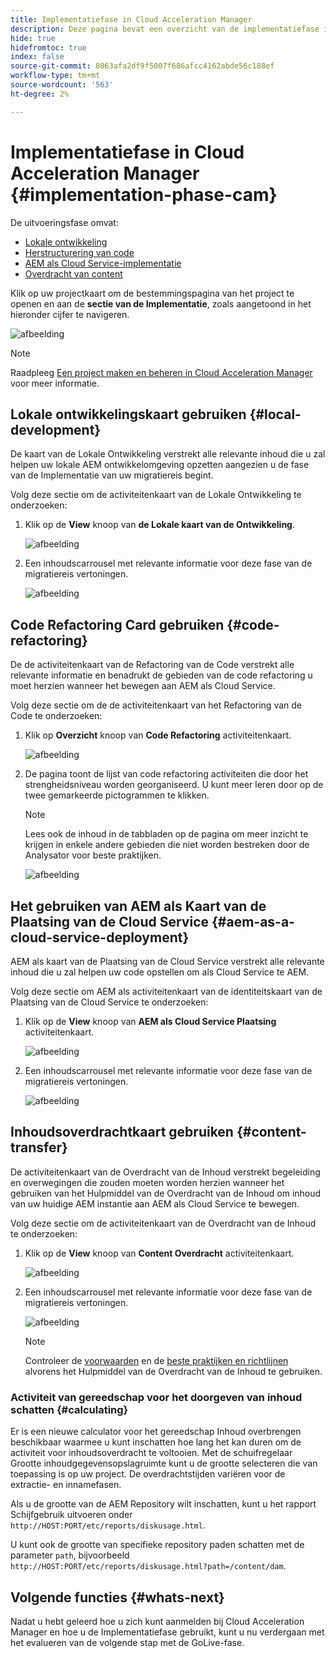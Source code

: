 ```yaml
---
title: Implementatiefase in Cloud Acceleration Manager
description: Deze pagina bevat een overzicht van de implementatiefase in Cloud Acceleration Manager.
hide: true
hidefromtoc: true
index: false
source-git-commit: 8063afa2df9f5007f686afcc4162abde56c188ef
workflow-type: tm+mt
source-wordcount: '563'
ht-degree: 2%

---
```



# Implementatiefase in Cloud Acceleration Manager {#implementation-phase-cam}

De uitvoeringsfase omvat:

* [Lokale ontwikkeling](#local-development)
* [Herstructurering van code](#code-refactoring)
* [AEM als Cloud Service-implementatie](#aem-as-a-cloud-service-deployment)
* [Overdracht van content](#content-transfer)


Klik op uw projectkaart om de bestemmingspagina van het project te openen en aan de **sectie van de Implementatie**, zoals aangetoond in het hieronder cijfer te navigeren.

![afbeelding](/help/move-to-cloud-service/cloud-acceleration-manager/assets/implementation-1.png)

>[!NOTE]
>Raadpleeg [Een project maken en beheren in Cloud Acceleration Manager](/help/move-to-cloud-service/cloud-acceleration-manager/using-cam/getting-started-cam.md) voor meer informatie.


## Lokale ontwikkelingskaart gebruiken {#local-development}

De kaart van de Lokale Ontwikkeling verstrekt alle relevante inhoud die u zal helpen uw lokale AEM ontwikkelomgeving opzetten aangezien u de fase van de Implementatie van uw migratiereis begint.

Volg deze sectie om de activiteitenkaart van de Lokale Ontwikkeling te onderzoeken:

1. Klik op de **View** knoop van **de Lokale kaart van de Ontwikkeling**.

   ![afbeelding](/help/move-to-cloud-service/cloud-acceleration-manager/assets/implementation-2.png)

1. Een inhoudscarrousel met relevante informatie voor deze fase van de migratiereis vertoningen.

   ![afbeelding](/help/move-to-cloud-service/cloud-acceleration-manager/assets/implementation-3.png)


## Code Refactoring Card gebruiken {#code-refactoring}

De de activiteitenkaart van de Refactoring van de Code verstrekt alle relevante informatie en benadrukt de gebieden van de code refactoring u moet herzien wanneer het bewegen aan AEM als Cloud Service.

Volg deze sectie om de de activiteitenkaart van het Refactoring van de Code te onderzoeken:

1. Klik op **Overzicht** knoop van **Code Refactoring** activiteitenkaart.

   ![afbeelding](/help/move-to-cloud-service/cloud-acceleration-manager/assets/implementation-4.png)

1. De pagina toont de lijst van code refactoring activiteiten die door het strengheidsniveau worden georganiseerd. U kunt meer leren door op de twee gemarkeerde pictogrammen te klikken.

   >[!NOTE]
   >Lees ook de inhoud in de tabbladen op de pagina om meer inzicht te krijgen in enkele andere gebieden die niet worden bestreken door de Analysator voor beste praktijken.

   ![afbeelding](/help/move-to-cloud-service/cloud-acceleration-manager/assets/readiness-5.png)


## Het gebruiken van AEM als Kaart van de Plaatsing van de Cloud Service {#aem-as-a-cloud-service-deployment}

AEM als kaart van de Plaatsing van de Cloud Service verstrekt alle relevante inhoud die u zal helpen uw code opstellen om als Cloud Service te AEM.

Volg deze sectie om AEM als activiteitenkaart van de identiteitskaart van de Plaatsing van de Cloud Service te onderzoeken:

1. Klik op de **View** knoop van **AEM als Cloud Service Plaatsing** activiteitenkaart.

   ![afbeelding](/help/move-to-cloud-service/cloud-acceleration-manager/assets/implementation-6.png)

1. Een inhoudscarrousel met relevante informatie voor deze fase van de migratiereis vertoningen.

   ![afbeelding](/help/move-to-cloud-service/cloud-acceleration-manager/assets/aem-deployment-card.png)


## Inhoudsoverdrachtkaart gebruiken {#content-transfer}

De activiteitenkaart van de Overdracht van de Inhoud verstrekt begeleiding en overwegingen die zouden moeten worden herzien wanneer het gebruiken van het Hulpmiddel van de Overdracht van de Inhoud om inhoud van uw huidige AEM instantie aan AEM als Cloud Service te bewegen.

Volg deze sectie om de activiteitenkaart van de Overdracht van de Inhoud te onderzoeken:

1. Klik op de **View** knoop van **Content Overdracht** activiteitenkaart.

   ![afbeelding](/help/move-to-cloud-service/cloud-acceleration-manager/assets/implementation-8.png)

1. Een inhoudscarrousel met relevante informatie voor deze fase van de migratiereis vertoningen.

   ![afbeelding](/help/move-to-cloud-service/cloud-acceleration-manager/assets/content-transfertool-card.png)

   >[!NOTE]
   >Controleer de [voorwaarden](https://experienceleague.adobe.com/docs/experience-manager-cloud-service/moving/cloud-migration/content-transfer-tool/prerequisites-content-transfer-tool.html?lang=en) en de [beste praktijken en richtlijnen](https://experienceleague.adobe.com/docs/experience-manager-cloud-service/moving/cloud-migration/content-transfer-tool/overview-content-transfer-tool.html?lang=en) alvorens het Hulpmiddel van de Overdracht van de Inhoud te gebruiken.

### Activiteit van gereedschap voor het doorgeven van inhoud schatten {#calculating}

Er is een nieuwe calculator voor het gereedschap Inhoud overbrengen beschikbaar waarmee u kunt inschatten hoe lang het kan duren om de activiteit voor inhoudsoverdracht te voltooien. Met de schuifregelaar Grootte inhoudgegevensopslagruimte kunt u de grootte selecteren die van toepassing is op uw project. De overdrachtstijden variëren voor de extractie- en innamefasen.

Als u de grootte van de AEM Repository wilt inschatten, kunt u het rapport Schijfgebruik uitvoeren onder `http://HOST:PORT/etc/reports/diskusage.html`.

U kunt ook de grootte van specifieke repository paden schatten met de parameter `path`, bijvoorbeeld `http://HOST:PORT/etc/reports/diskusage.html?path=/content/dam`.

## Volgende functies {#whats-next}

Nadat u hebt geleerd hoe u zich kunt aanmelden bij Cloud Acceleration Manager en hoe u de Implementatiefase gebruikt, kunt u nu verdergaan met het evalueren van de volgende stap met de GoLive-fase.
